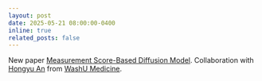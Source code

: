```yaml
---
layout: post
date: 2025-05-21 08:00:00-0400
inline: true
related_posts: false
---
```


 New paper [Measurement Score-Based Diffusion Model](https://wustl-cig.github.io/msmwww). Collaboration with [Hongyu An](https://www.mir.wustl.edu/employees/hongyu-an) from [WashU Medicine](https://medicine.washu.edu).